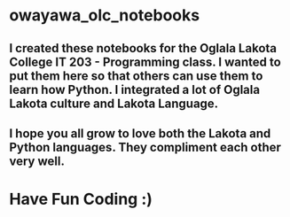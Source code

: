 # owayawa_olc_notebooks

## I created these notebooks for the Oglala Lakota College IT 203 - Programming class. I wanted to put them here so that others can use them to learn how Python. I integrated a lot of Oglala Lakota culture and Lakota Language.

## I hope you all grow to love both the Lakota and Python languages. They compliment each other very well.

# Have Fun Coding :)
